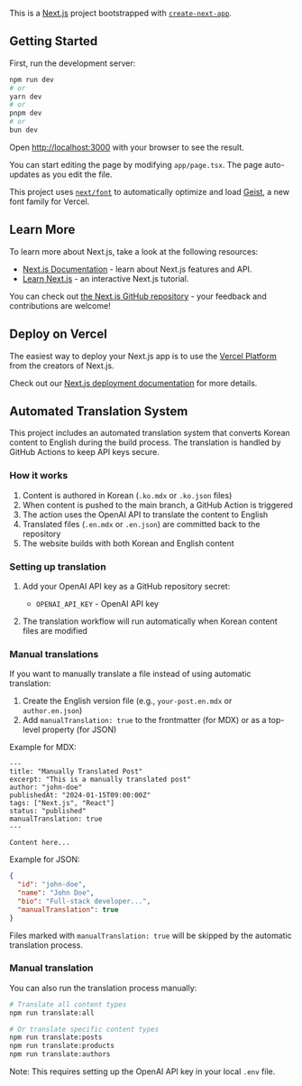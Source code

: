 This is a [Next.js](https://nextjs.org) project bootstrapped with [`create-next-app`](https://nextjs.org/docs/app/api-reference/cli/create-next-app).

## Getting Started

First, run the development server:

```bash
npm run dev
# or
yarn dev
# or
pnpm dev
# or
bun dev
```

Open [http://localhost:3000](http://localhost:3000) with your browser to see the result.

You can start editing the page by modifying `app/page.tsx`. The page auto-updates as you edit the file.

This project uses [`next/font`](https://nextjs.org/docs/app/building-your-application/optimizing/fonts) to automatically optimize and load [Geist](https://vercel.com/font), a new font family for Vercel.

## Learn More

To learn more about Next.js, take a look at the following resources:

- [Next.js Documentation](https://nextjs.org/docs) - learn about Next.js features and API.
- [Learn Next.js](https://nextjs.org/learn) - an interactive Next.js tutorial.

You can check out [the Next.js GitHub repository](https://github.com/vercel/next.js) - your feedback and contributions are welcome!

## Deploy on Vercel

The easiest way to deploy your Next.js app is to use the [Vercel Platform](https://vercel.com/new?utm_medium=default-template&filter=next.js&utm_source=create-next-app&utm_campaign=create-next-app-readme) from the creators of Next.js.

Check out our [Next.js deployment documentation](https://nextjs.org/docs/app/building-your-application/deploying) for more details.
## Automated Translation System

This project includes an automated translation system that converts Korean content to English during the build process. The translation is handled by GitHub Actions to keep API keys secure.

### How it works

1. Content is authored in Korean (`.ko.mdx` or `.ko.json` files)
2. When content is pushed to the main branch, a GitHub Action is triggered
3. The action uses the OpenAI API to translate the content to English
4. Translated files (`.en.mdx` or `.en.json`) are committed back to the repository
5. The website builds with both Korean and English content

### Setting up translation

1. Add your OpenAI API key as a GitHub repository secret:
   - `OPENAI_API_KEY` - OpenAI API key

2. The translation workflow will run automatically when Korean content files are modified

### Manual translations

If you want to manually translate a file instead of using automatic translation:

1. Create the English version file (e.g., `your-post.en.mdx` or `author.en.json`)
2. Add `manualTranslation: true` to the frontmatter (for MDX) or as a top-level property (for JSON)

Example for MDX:
```mdx
---
title: "Manually Translated Post"
excerpt: "This is a manually translated post"
author: "john-doe"
publishedAt: "2024-01-15T09:00:00Z"
tags: ["Next.js", "React"]
status: "published"
manualTranslation: true
---

Content here...
```

Example for JSON:
```json
{
  "id": "john-doe",
  "name": "John Doe",
  "bio": "Full-stack developer...",
  "manualTranslation": true
}
```

Files marked with `manualTranslation: true` will be skipped by the automatic translation process.

### Manual translation

You can also run the translation process manually:

```bash
# Translate all content types
npm run translate:all

# Or translate specific content types
npm run translate:posts
npm run translate:products
npm run translate:authors
```

Note: This requires setting up the OpenAI API key in your local `.env` file.